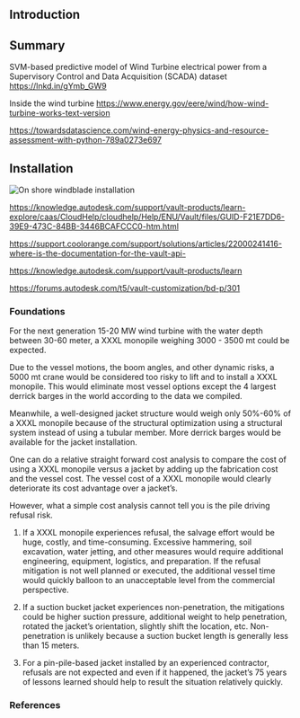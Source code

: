 ## Introduction


## Summary

SVM-based predictive model of Wind Turbine electrical power from a Supervisory Control and Data Acquisition (SCADA) dataset
https://lnkd.in/gYmb_GW9

Inside the wind turbine
https://www.energy.gov/eere/wind/how-wind-turbine-works-text-version


https://towardsdatascience.com/wind-energy-physics-and-resource-assessment-with-python-789a0273e697
## Installation


![On shore windblade installation](https://www.linkedin.com/posts/ips-baltics_blade-installation-ugcPost-6856109022748180482-n4DJ/)

https://knowledge.autodesk.com/support/vault-products/learn-explore/caas/CloudHelp/cloudhelp/Help/ENU/Vault/files/GUID-F21E7DD6-39E9-473C-84BB-3446BCAFCCC0-htm.html

https://support.coolorange.com/support/solutions/articles/22000241416-where-is-the-documentation-for-the-vault-api-

https://knowledge.autodesk.com/support/vault-products/learn


https://forums.autodesk.com/t5/vault-customization/bd-p/301

### Foundations

For the next generation 15-20 MW wind turbine with the water depth between 30-60 meter, a XXXL monopile weighing 3000 - 3500 mt could be expected.

Due to the vessel motions, the boom angles, and other dynamic risks, a 5000 mt crane would be considered too risky to lift and to install a XXXL monopile. This would eliminate most vessel options except the 4 largest derrick barges in the world according to the data we compiled.  

Meanwhile, a well-designed jacket structure would weigh only 50%-60% of a XXXL monopile because of the structural optimization using a structural system instead of using a tubular member. More derrick barges would be available for the jacket installation.  

One can do a relative straight forward cost analysis to compare the cost of using a XXXL monopile versus a jacket by adding up the fabrication cost and the vessel cost. The vessel cost of a XXXL monopile would clearly deteriorate its cost advantage over a jacket’s.

However, what a simple cost analysis cannot tell you is the pile driving refusal risk.

1) If a XXXL monopile experiences refusal, the salvage effort would be huge, costly, and time-consuming. Excessive hammering, soil excavation, water jetting, and other measures would require additional engineering, equipment, logistics, and preparation. If the refusal mitigation is not well planned or executed, the additional vessel time would quickly balloon to an unacceptable level from the commercial perspective.

2) If a suction bucket jacket experiences non-penetration, the mitigations could be higher suction pressure, additional weight to help penetration, rotated the jacket’s orientation, slightly shift the location, etc. Non-penetration is unlikely because a suction bucket length is generally less than 15 meters.

3) For a pin-pile-based jacket installed by an experienced contractor, refusals are not expected and even if it happened, the jacket’s 75 years of lessons learned should help to result the situation relatively quickly.


### References

